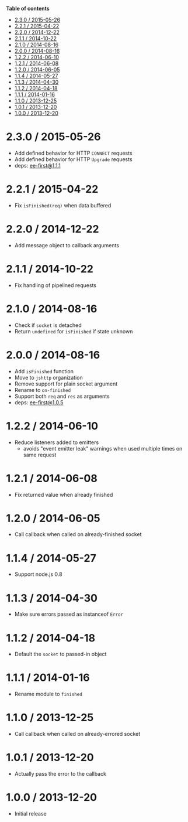 <!-- START doctoc generated TOC please keep comment here to allow auto update -->
<!-- DON'T EDIT THIS SECTION, INSTEAD RE-RUN doctoc TO UPDATE -->
**Table of contents**

- [2.3.0 / 2015-05-26](#230--2015-05-26)
- [2.2.1 / 2015-04-22](#221--2015-04-22)
- [2.2.0 / 2014-12-22](#220--2014-12-22)
- [2.1.1 / 2014-10-22](#211--2014-10-22)
- [2.1.0 / 2014-08-16](#210--2014-08-16)
- [2.0.0 / 2014-08-16](#200--2014-08-16)
- [1.2.2 / 2014-06-10](#122--2014-06-10)
- [1.2.1 / 2014-06-08](#121--2014-06-08)
- [1.2.0 / 2014-06-05](#120--2014-06-05)
- [1.1.4 / 2014-05-27](#114--2014-05-27)
- [1.1.3 / 2014-04-30](#113--2014-04-30)
- [1.1.2 / 2014-04-18](#112--2014-04-18)
- [1.1.1 / 2014-01-16](#111--2014-01-16)
- [1.1.0 / 2013-12-25](#110--2013-12-25)
- [1.0.1 / 2013-12-20](#101--2013-12-20)
- [1.0.0 / 2013-12-20](#100--2013-12-20)

<!-- END doctoc generated TOC please keep comment here to allow auto update -->

2.3.0 / 2015-05-26
==================

  * Add defined behavior for HTTP `CONNECT` requests
  * Add defined behavior for HTTP `Upgrade` requests
  * deps: ee-first@1.1.1

2.2.1 / 2015-04-22
==================

  * Fix `isFinished(req)` when data buffered

2.2.0 / 2014-12-22
==================

  * Add message object to callback arguments

2.1.1 / 2014-10-22
==================

  * Fix handling of pipelined requests

2.1.0 / 2014-08-16
==================

  * Check if `socket` is detached
  * Return `undefined` for `isFinished` if state unknown

2.0.0 / 2014-08-16
==================

  * Add `isFinished` function
  * Move to `jshttp` organization
  * Remove support for plain socket argument
  * Rename to `on-finished`
  * Support both `req` and `res` as arguments
  * deps: ee-first@1.0.5

1.2.2 / 2014-06-10
==================

  * Reduce listeners added to emitters
    - avoids "event emitter leak" warnings when used multiple times on same request

1.2.1 / 2014-06-08
==================

  * Fix returned value when already finished

1.2.0 / 2014-06-05
==================

  * Call callback when called on already-finished socket

1.1.4 / 2014-05-27
==================

  * Support node.js 0.8

1.1.3 / 2014-04-30
==================

  * Make sure errors passed as instanceof `Error`

1.1.2 / 2014-04-18
==================

  * Default the `socket` to passed-in object

1.1.1 / 2014-01-16
==================

  * Rename module to `finished`

1.1.0 / 2013-12-25
==================

  * Call callback when called on already-errored socket

1.0.1 / 2013-12-20
==================

  * Actually pass the error to the callback

1.0.0 / 2013-12-20
==================

  * Initial release
